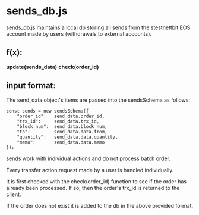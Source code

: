 # sends_db.js

sends_db.js maintains a local db storing all sends from the stestnettbit EOS account made by users (withdrawals to external accounts). 

## f(x):

**update(sends_data)**
**check(order_id)**

## input format:

The send_data object's items are passed into the sendsSchema as follows:

```
const sends = new sendsSchema({
    "order_id":   send_data.order_id,
    "trx_id":     send_data.trx_id,
    "block_num":  send_data.block_num,
    "to":         send_data.data.from,
    "quantity":   send_data.data.quantity,
    "memo":       send_data.data.memo
});
```

sends work with individual actions and do not process batch order. 

Every transfer action request made by a user is handled individually. 

It is first checked with the check(order_id) function to see if the order has already been processed. If so, then the order's trx_id is returned to the client.

If the order does not exist it is added to the db in the above provided format.